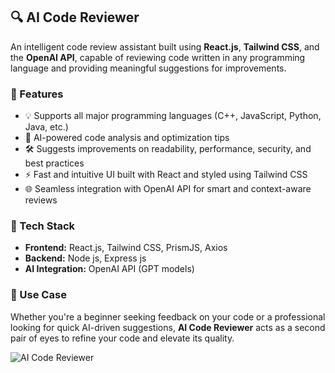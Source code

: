 ## 🔍 AI Code Reviewer

An intelligent code review assistant built using **React.js**, **Tailwind CSS**, and the **OpenAI API**, capable of reviewing code written in any programming language and providing meaningful suggestions for improvements.

### 🚀 Features

* 💡 Supports all major programming languages (C++, JavaScript, Python, Java, etc.)
* 🤖 AI-powered code analysis and optimization tips
* 🛠 Suggests improvements on readability, performance, security, and best practices
* ⚡ Fast and intuitive UI built with React and styled using Tailwind CSS
* 🌐 Seamless integration with OpenAI API for smart and context-aware reviews

### 🧱 Tech Stack

* **Frontend:** React.js, Tailwind CSS, PrismJS, Axios
* **Backend:** Node js, Express js
* **AI Integration:** OpenAI API (GPT models)

### 📌 Use Case

Whether you're a beginner seeking feedback on your code or a professional looking for quick AI-driven suggestions, **AI Code Reviewer** acts as a second pair of eyes to refine your code and elevate its quality.


![AI Code Reviewer](https://github.com/user-attachments/assets/c7cf01fb-b0a9-41c1-af80-7fbdf4a5cba6)
